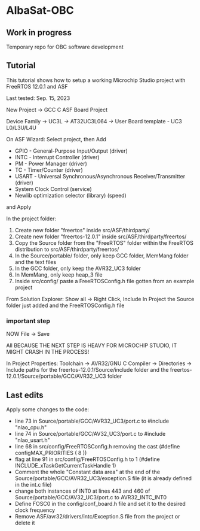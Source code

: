 # AlbaSat-OBC

## Work in progress

Temporary repo for OBC software development

## Tutorial

This tutorial shows how to setup a working Microchip Studio project with FreeRTOS 12.0.1 and ASF 

Last tested: Sep. 15, 2023 

 

New Project → GCC C ASF Board Project 

Device Family → UC3L → AT32UC3L064 → User Board template - UC3 L0/L3U/L4U 

 

On ASF Wizard: Select project, then Add 

- GPIO - General-Purpose Input/Output (driver) 
- INTC - Interrupt Controller (driver) 
- PM - Power Manager (driver) 
- TC - Timer/Counter (driver) 
- USART - Universal Synchronous/Asynchronous Receiver/Transmitter (driver) 
- System Clock Control (service) 
- Newlib optimization selector (library) (speed)

and Apply 

 

In the project folder: 

1. Create new folder "freertos" inside src/ASF/thirdparty/ 
1. Create new folder "freertos-12.0.1" inside src/ASF/thirdparty/freertos/ 
1. Copy the Source folder from the "FreeRTOS" folder within the FreeRTOS distribution to src/ASF/thirdparty/freertos/ 
1. In the Source/portable/ folder, only keep GCC folder, MemMang folder and the text files 
1. In the GCC folder, only keep the AVR32_UC3 folder 
1. In MemMang, only keep heap_3 file 
1. Inside src/config/ paste a FreeRTOSConfig.h file gotten from an example project
 

From Solution Explorer: Show all -> Right Click, Include In Project the Source folder just added and the FreeRTOSConfig.h file 

### important step 

NOW File -> Save

All BECAUSE THE NEXT STEP IS HEAVY FOR MICROCHIP STUDIO, IT MIGHT CRASH IN THE PROCESS! 

In Project Properties: Toolchain -> AVR32/GNU C Compiler -> Directories -> Include paths for the freertos-12.0.1/Source/include folder and the freertos-12.0.1/Source/portable/GCC/AVR32_UC3 folder 

## Last edits

Apply some changes to the code:

- line 73 in Source/portable/GCC/AVR32_UC3/port.c to #include "nlao_cpu.h" 
- line 74 in Source/portable/GCC/AV32_UC3/port.c to #include "nlao_usart.h" 
- line 68 in src/config/FreeRTOSConfig.h removing the cast (#define configMAX_PRIORITIES     ( 8 )) 
- flag at line 91 in src/config/FreeRTOSConfig.h to 1 (#define INCLUDE_xTaskGetCurrentTaskHandle 1) 
- Comment the whole "Constant data area" at the end of the Source/portable/GCC/AVR32_UC3/exception.S file (it is already defined in the int.c file) 
- change both instances of INT0 at lines 443 and 460 of Source/portable/GCC/AV32_UC3/port.c to AVR32_INTC_INT0 
- Define FOSC0 in the config/conf_board.h file and set it to the desired clock frequency 
- Remove ASF/avr32/drivers/intc/Exception.S file from the project or delete it 
